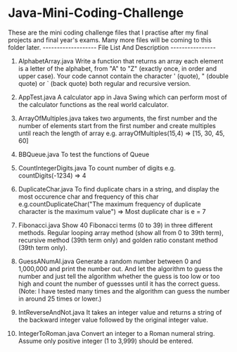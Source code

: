# Java-Mini-Coding-Challenge
These are the mini coding challenge files that I practise after my final projects and final year's exams. Many more files will be coming to this folder later.
------------------- File List And Description ----------------
1. AlphabetArray.java
Write a function that returns an array each element is a letter of the alphabet, from "A" to "Z" (exactly once, in order and upper case).
Your code cannot contain the character \' (quote), \" (double quote) or \` (back quote) both regular and recursive version.

2. AppTest.java
A calculator app in Java Swing which can perform most of the calculator functions as the real world calculator.

3. ArrayOfMultiples.java
takes two arguments, the first number and the number of elements
start from the first number and create multiples until reach the length of array
e.g. arrayOfMultiples(15,4) => [15, 30, 45, 60]

4. BBQueue.java
To test the functions of Queue

5. CountIntegerDigits.java
To count number of digits
e.g. countDigits(-1234) => 4

6. DuplicateChar.java
To find duplicate chars in a string, and display the most occurence char and frequency of this char
e.g.countDuplicateChar("The maximum frequency of duplicate character is the maximum value") => Most duplicate char is e = 7

7. Fibonacci.java
Show 40 Fibonacci terms (0 to 39) in three different methods. Regular looping array method (show all from 0 to 39th term), recursive method (39th term only) and golden ratio constant method (39th term only).

8. GuessANumAI.java
Generate a random number between 0 and 1,000,000 and print the number out. And let the algorithm to guess the number and just tell the algorithm whether the guess is too low or too high and count the number of guessses until it has the correct guess. (Note: I have tested many times and the algorithm can guess the number in around 25 times or lower.)

9. IntReverseAndNot.java
It takes an integer value and returns a string of the backward integer value followed by the original integer value.

10. IntegerToRoman.java
Convert an integer to a Roman numeral string. Assume only positive integer (1 to 3,999) should be entered.
